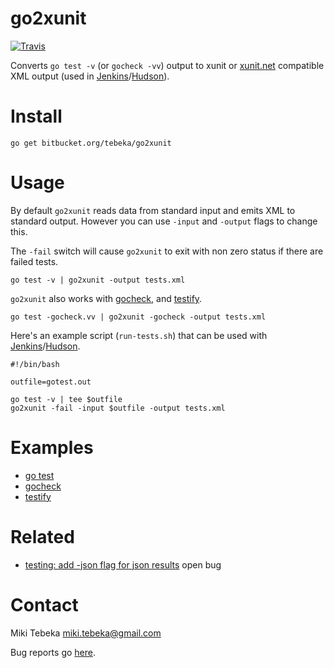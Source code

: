 # go2xunit

[![Travis](https://travis-ci.org/tebeka/go2xunit.svg?branch=master)](https://travis-ci.org/tebeka/go2xunit)

Converts `go test -v` (or `gocheck -vv`) output to xunit or [xunit.net][xnet]
compatible XML output (used in [Jenkins][jenkins]/[Hudson][hudson]).


# Install

    go get bitbucket.org/tebeka/go2xunit


# Usage
By default `go2xunit` reads data from standard input and emits XML to standard
output. However you can use `-input` and `-output` flags to change this.

The `-fail` switch will cause `go2xunit` to exit with non zero status if there
are failed tests.

    go test -v | go2xunit -output tests.xml

`go2xunit` also works with [gocheck][gocheck], and [testify][testify].

    go test -gocheck.vv | go2xunit -gocheck -output tests.xml

Here's an example script (`run-tests.sh`) that can be used with [Jenkins][jenkins]/[Hudson][hudson].

    #!/bin/bash

    outfile=gotest.out

    go test -v | tee $outfile
    go2xunit -fail -input $outfile -output tests.xml


# Examples

* [go test](demo/)
* [gocheck](demo-gocheck/)
* [testify](demo-testify/)


# Related

* [testing: add -json flag for json
  results](https://github.com/golang/go/issues/2981) open bug

# Contact
Miki Tebeka <miki.tebeka@gmail.com>

Bug reports go [here][bugs].


[jenkins]: http://jenkins-ci.org/
[hudson]: http://hudson-ci.org/
[gocheck]: http://labix.org/gocheck
[testify]: http://godoc.org/github.com/stretchr/testify
[bugs]: https://bitbucket.org/tebeka/go2xunit/issues
[xnet]: https://xunit.codeplex.com/wikipage?title=XmlFormat
